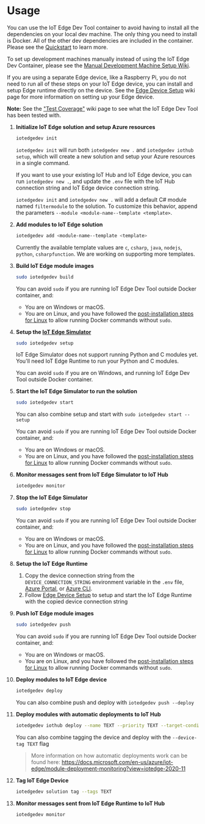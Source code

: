 # Usage

You can use the IoT Edge Dev Tool container to avoid having to install all the dependencies on your local dev machine. The only thing you need to install is Docker. All of the other dev dependencies are included in the container. Please see the [Quickstart](quickstart) to learn more.

To set up development machines manually instead of using the IoT Edge Dev Container, please see the [Manual Development Machine Setup Wiki](manual-Dev-Machine-Setup).

If you are using a separate Edge device, like a Raspberry Pi, you do not need to run all of these steps on your IoT Edge device, you can install and setup Edge runtime directly on the device. See the [Edge Device Setup](edge-device-setup) wiki page for more information on setting up your Edge device.

**Note:** See the ["Test Coverage"](test-coverage) wiki page to see what the IoT Edge Dev Tool has been tested with.

1. **Initialize IoT Edge solution and setup Azure resources**

    ```sh
    iotedgedev init
    ```

    `iotedgedev init` will run both `iotedgedev new .` and `iotedgedev iothub setup`, which will create a new solution and setup your Azure resources in a single command.

    If you want to use your existing IoT Hub and IoT Edge device, you can run `iotedgedev new .`, and update the `.env` file with the IoT Hub connection string and IoT Edge device connection string.

    `iotedgedev init` and `iotedgedev new .` will add a default C# module named `filtermodule` to the solution. To customize this behavior, append the parameters `--module <module-name--template <template>`.

2. **Add modules to IoT Edge solution**

    ```sh
    iotedgedev add <module-name--template <template>
    ```

    Currently the available template values are `c`, `csharp`, `java`, `nodejs`, `python`, `csharpfunction`. We are working on supporting more templates.

3. **Build IoT Edge module images**

    ```sh
    sudo iotedgedev build
    ```

    You can avoid `sudo` if you are running IoT Edge Dev Tool outside Docker container, and:
    * You are on Windows or macOS.
    * You are on Linux, and you have followed the [post-installation steps for Linux](https://docs.docker.com/install/linux/linux-postinstall/#manage-docker-as-a-non-root-user) to allow running Docker commands without `sudo`.

4. **Setup the [IoT Edge Simulator](https://pypi.org/project/iotedgehubdev/)**

    ```sh
    sudo iotedgedev setup
    ```

    IoT Edge Simulator does not support running Python and C modules yet. You'll need IoT Edge Runtime to run your Python and C modules.

    You can avoid `sudo` if you are on Windows, and running IoT Edge Dev Tool outside Docker container.

5. **Start the IoT Edge Simulator to run the solution**

    ```sh
    sudo iotedgedev start
    ```

    You can also combine setup and start with `sudo iotedgedev start --setup`

    You can avoid `sudo` if you are running IoT Edge Dev Tool outside Docker container, and:
    * You are on Windows or macOS.
    * You are on Linux, and you have followed the [post-installation steps for Linux](https://docs.docker.com/install/linux/linux-postinstall/#manage-docker-as-a-non-root-user) to allow running Docker commands without `sudo`.

6. **Monitor messages sent from IoT Edge Simulator to IoT Hub**

    ```sh
    iotedgedev monitor
    ```

7. **Stop the IoT Edge Simulator**

    ```sh
    sudo iotedgedev stop
    ```

    You can avoid `sudo` if you are running IoT Edge Dev Tool outside Docker container, and:
    * You are on Windows or macOS.
    * You are on Linux, and you have followed the [post-installation steps for Linux](https://docs.docker.com/install/linux/linux-postinstall/#manage-docker-as-a-non-root-user) to allow running Docker commands without `sudo`.

8. **Setup the IoT Edge Runtime**

    1. Copy the device connection string from the `DEVICE_CONNECTION_STRING` environment variable in the `.env` file, [Azure Portal](https://docs.microsoft.com/en-us/azure/iot-edge/how-to-register-device-portal#retrieve-the-connection-string), or [Azure CLI](https://docs.microsoft.com/en-us/azure/iot-edge/how-to-register-device-cli#retrieve-the-connection-string).
    2. Follow [Edge Device Setup](edge-device-setup) to setup and start the IoT Edge Runtime with the copied device connection string

9. **Push IoT Edge module images**

    ```sh
    sudo iotedgedev push
    ```

    You can avoid `sudo` if you are running IoT Edge Dev Tool outside Docker container, and:
    * You are on Windows or macOS.
    * You are on Linux, and you have followed the [post-installation steps for Linux](https://docs.docker.com/install/linux/linux-postinstall/#manage-docker-as-a-non-root-user) to allow running Docker commands without `sudo`.

10. **Deploy modules to IoT Edge device**

    ```sh
    iotedgedev deploy
    ```

    You can also combine push and deploy with `iotedgedev push --deploy`

11. **Deploy modules with automatic deployments to IoT Hub**

    ```sh
    iotedgedev iothub deploy --name TEXT --priority TEXT --target-condition TEXT
    ```

    You can also combine tagging the device and deploy with the `--device-tag TEXT` flag

    > More information on how automatic deployments work can be found here: <https://docs.microsoft.com/en-us/azure/iot-edge/module-deployment-monitoring?view=iotedge-2020-11>

12. **Tag IoT Edge Device**

    ```sh
    iotedgedev solution tag --tags TEXT
    ```

13. **Monitor messages sent from IoT Edge Runtime to IoT Hub**

    ```sh
    iotedgedev monitor
    ```
